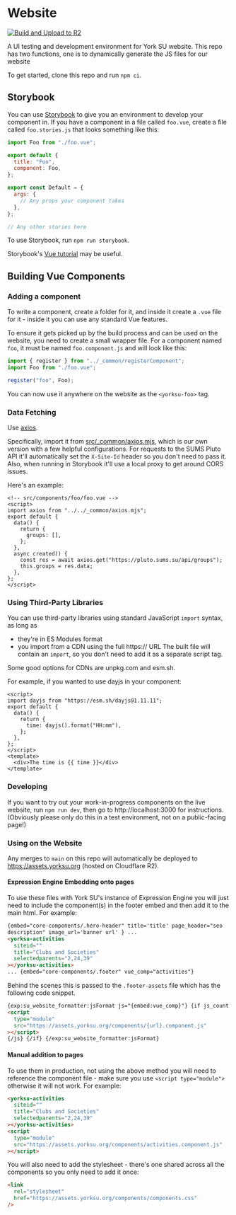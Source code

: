 # Website
 [![Build and Upload to R2](https://github.com/YUSU-Dev/Vue-3-Components/actions/workflows/build.yml/badge.svg)](https://github.com/YUSU-Dev/Vue-3-Components/actions/workflows/build.yml)

A UI testing and development environment for York SU website. This repo has two functions, one is to dynamically generate the JS files for our website

To get started, clone this repo and run `npm ci`.

## Storybook

You can use [Storybook](https://storybook.js.org/) to give you an environment to develop your component in.
If you have a component in a file called `foo.vue`, create a file called `foo.stories.js` that looks something like this:

```js
import Foo from "./foo.vue";

export default {
  title: "Foo",
  component: Foo,
};

export const Default = {
  args: {
    // Any props your component takes
  },
};

// Any other stories here
```

To use Storybook, run `npm run storybook`.

Storybook's [Vue tutorial](https://storybook.js.org/tutorials/intro-to-storybook/vue/en/get-started/) may be useful.

## Building Vue Components

### Adding a component

To write a component, create a folder for it, and inside it create a `.vue` file for it - inside it you can use any standard Vue features.

To ensure it gets picked up by the build process and can be used on the website, you need to create a small wrapper file.
For a component named `foo`, it must be named `foo.component.js` and will look like this:

```js
import { register } from "../_common/registerComponent";
import Foo from "./foo.vue";

register("foo", Foo);
```

You can now use it anywhere on the website as the `<yorksu-foo>` tag.

### Data Fetching

Use [axios](https://axios-http.com/docs/intro).

Specifically, import it from [src/\_common/axios.mjs](./src/_common/axios.mjs), which is our own version with a few helpful configurations.
For requests to the SUMS Pluto API it'll automatically set the `X-Site-Id` header so you don't need to pass it.
Also, when running in Storybook it'll use a local proxy to get around CORS issues.

Here's an example:

```vue
<!-- src/components/foo/foo.vue -->
<script>
import axios from "../../_common/axios.mjs";
export default {
  data() {
    return {
      groups: [],
    };
  },
  async created() {
    const res = await axios.get("https://pluto.sums.su/api/groups");
    this.groups = res.data;
  },
};
</script>
```

### Using Third-Party Libraries

You can use third-party libraries using standard JavaScript `import` syntax, as long as

- they're in ES Modules format
- you import from a CDN using the full https:// URL
  The built file will contain an `import`, so you don't need to add it as a separate script tag.

Some good options for CDNs are unpkg.com and esm.sh.

For example, if you wanted to use dayjs in your component:

```vue
<script>
import dayjs from "https://esm.sh/dayjs@1.11.11";
export default {
  data() {
    return {
      time: dayjs().format("HH:mm"),
    };
  },
};
</script>
<template>
  <div>The time is {{ time }}</div>
</template>
```

### Developing

If you want to try out your work-in-progress components on the live website, run `npm run dev`, then go to http://localhost:3000 for instructions.
(Obviously please only do this in a test environment, not on a public-facing page!)

### Using on the Website

Any merges to `main` on this repo will automatically be deployed to https://assets.yorksu.org (hosted on Cloudflare R2).

#### Expression Engine Embedding onto pages

To use these files with York SU's instance of Expression Engine you will just need to include the component(s) in the footer embed and then add it to the main html. For example:

```html
{embed="core-components/.hero-header" title='title' page_header="seo
description" image_url='banner url' } ...
<yorksu-activities
  siteid=""
  title="Clubs and Societies"
  selectedparents="2,24,39"
></yorksu-activities>
... {embed="core-components/.footer" vue_comp="activities"}
```

Behind the scenes this is passed to the `.footer-assets` file which has the following code snippet.

```html
{exp:su_website_formatter:jsFormat js="{embed:vue_comp}"} {if js_count > 0} {js}
<script
  type="module"
  src="https://assets.yorksu.org/components/{url}.component.js"
></script>
{/js} {/if} {/exp:su_website_formatter:jsFormat}
```

#### Manual addition to pages

To use them in production, not using the above method you will need to reference the component file - make sure you use `<script type="module">` otherwise it will not work. For example:

```html
<yorksu-activities
  siteid=""
  title="Clubs and Societies"
  selectedparents="2,24,39"
></yorksu-activities>
<script
  type="module"
  src="https://assets.yorksu.org/components/activities.component.js"
></script>
```

You will also need to add the stylesheet - there's one shared across all the components so you only need to add it once:

```html
<link
  rel="stylesheet"
  href="https://assets.yorksu.org/components/components.css"
/>
```
